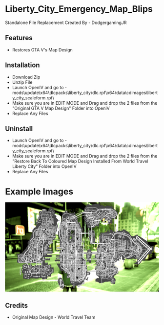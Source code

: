 # Liberty_City_Emergency_Map_Blips
Standalone File Replacement Created By - DodgergamingJR

## Features
* Restores GTA V's Map Design

## Installation

- Download Zip
- Unzip File
- Launch OpenIV and go to - mods\update\x64\dlcpacks\liberty_city\dlc.rpf\x64\data\cdimages\liberty_city_scaleform.rpf\
- Make sure you are in EDIT MODE and Drag and drop the 2 files from the "Original GTA V Map Design" Folder into OpenIV
- Replace Any Files

## Uninstall
- Launch OpenIV and go to - mods\update\x64\dlcpacks\liberty_city\dlc.rpf\x64\data\cdimages\liberty_city_scaleform.rpf\
- Make sure you are in EDIT MODE and Drag and drop the 2 files from the "Restore Back To Coloured Map Design Installed From World Travel Liberty City" Folder into OpenIV
- Replace Any Files

# Example Images
![Example Image 1](Example/Singleplayer.png)

## Credits
- Original Map Design - World Travel Team 
